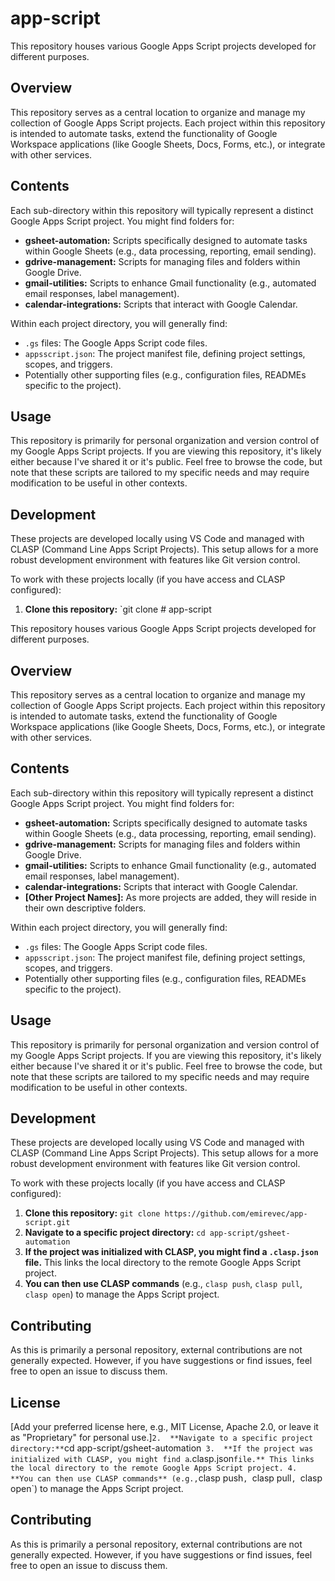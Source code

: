 # app-script

This repository houses various Google Apps Script projects developed for different purposes.

## Overview

This repository serves as a central location to organize and manage my collection of Google Apps Script projects. Each project within this repository is intended to automate tasks, extend the functionality of Google Workspace applications (like Google Sheets, Docs, Forms, etc.), or integrate with other services.

## Contents

Each sub-directory within this repository will typically represent a distinct Google Apps Script project. You might find folders for:

* **gsheet-automation:** Scripts specifically designed to automate tasks within Google Sheets (e.g., data processing, reporting, email sending).
* **gdrive-management:** Scripts for managing files and folders within Google Drive.
* **gmail-utilities:** Scripts to enhance Gmail functionality (e.g., automated email responses, label management).
* **calendar-integrations:** Scripts that interact with Google Calendar.

Within each project directory, you will generally find:

* `.gs` files: The Google Apps Script code files.
* `appsscript.json`: The project manifest file, defining project settings, scopes, and triggers.
* Potentially other supporting files (e.g., configuration files, READMEs specific to the project).

## Usage

This repository is primarily for personal organization and version control of my Google Apps Script projects. If you are viewing this repository, it's likely either because I've shared it or it's public. Feel free to browse the code, but note that these scripts are tailored to my specific needs and may require modification to be useful in other contexts.

## Development

These projects are developed locally using VS Code and managed with CLASP (Command Line Apps Script Projects). This setup allows for a more robust development environment with features like Git version control.

To work with these projects locally (if you have access and CLASP configured):

1.  **Clone this repository:** `git clone # app-script

This repository houses various Google Apps Script projects developed for different purposes.

## Overview

This repository serves as a central location to organize and manage my collection of Google Apps Script projects. Each project within this repository is intended to automate tasks, extend the functionality of Google Workspace applications (like Google Sheets, Docs, Forms, etc.), or integrate with other services.

## Contents

Each sub-directory within this repository will typically represent a distinct Google Apps Script project. You might find folders for:

* **gsheet-automation:** Scripts specifically designed to automate tasks within Google Sheets (e.g., data processing, reporting, email sending).
* **gdrive-management:** Scripts for managing files and folders within Google Drive.
* **gmail-utilities:** Scripts to enhance Gmail functionality (e.g., automated email responses, label management).
* **calendar-integrations:** Scripts that interact with Google Calendar.
* **[Other Project Names]:** As more projects are added, they will reside in their own descriptive folders.

Within each project directory, you will generally find:

* `.gs` files: The Google Apps Script code files.
* `appsscript.json`: The project manifest file, defining project settings, scopes, and triggers.
* Potentially other supporting files (e.g., configuration files, READMEs specific to the project).

## Usage

This repository is primarily for personal organization and version control of my Google Apps Script projects. If you are viewing this repository, it's likely either because I've shared it or it's public. Feel free to browse the code, but note that these scripts are tailored to my specific needs and may require modification to be useful in other contexts.

## Development

These projects are developed locally using VS Code and managed with CLASP (Command Line Apps Script Projects). This setup allows for a more robust development environment with features like Git version control.

To work with these projects locally (if you have access and CLASP configured):

1.  **Clone this repository:** `git clone https://github.com/emirevec/app-script.git`
2.  **Navigate to a specific project directory:** `cd app-script/gsheet-automation`
3.  **If the project was initialized with CLASP, you might find a `.clasp.json` file.** This links the local directory to the remote Google Apps Script project.
4.  **You can then use CLASP commands** (e.g., `clasp push`, `clasp pull`, `clasp open`) to manage the Apps Script project.

## Contributing

As this is primarily a personal repository, external contributions are not generally expected. However, if you have suggestions or find issues, feel free to open an issue to discuss them.

## License

[Add your preferred license here, e.g., MIT License, Apache 2.0, or leave it as "Proprietary" for personal use.]`
2.  **Navigate to a specific project directory:** `cd app-script/gsheet-automation` 
3.  **If the project was initialized with CLASP, you might find a `.clasp.json` file.** This links the local directory to the remote Google Apps Script project.
4.  **You can then use CLASP commands** (e.g., `clasp push`, `clasp pull`, `clasp open`) to manage the Apps Script project.

## Contributing

As this is primarily a personal repository, external contributions are not generally expected. However, if you have suggestions or find issues, feel free to open an issue to discuss them.
